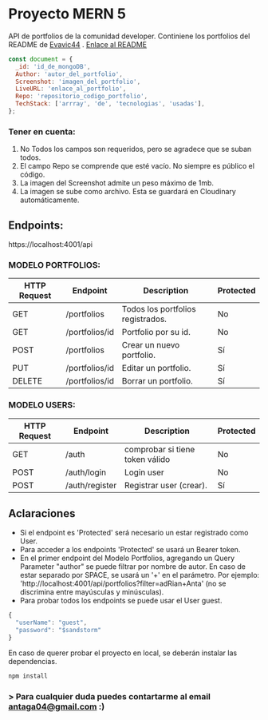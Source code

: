 # Proyecto MERN 5

API de portfolios de la comunidad developer. Continiene los portfolios del README de <a href="https://github.com/Evavic44">Evavic44</a>
. <a href="https://github.com/Evavic44/portfolio-ideas">Enlace al README</a>

```javascript
const document = {
  _id: 'id_de_mongoDB',
  Author: 'autor_del_portfolio',
  Screenshot: 'imagen_del_portfolio',
  LiveURL: 'enlace_al_portfolio',
  Repo: 'repositorio_codigo_portfolio',
  TechStack: ['arrray', 'de', 'tecnologias', 'usadas'],
};
```

### Tener en cuenta:

1. No Todos los campos son requeridos, pero se agradece que se suban todos.
2. El campo Repo se comprende que esté vacío. No siempre es público el código.
3. La imagen del Screenshot admite un peso máximo de 1mb.
4. La imagen se sube como archivo. Esta se guardará en Cloudinary automáticamente.

## Endpoints:

https://localhost:4001/api

### MODELO PORTFOLIOS:

| HTTP Request | Endpoint       | Description                       | Protected |
| ------------ | -------------- | --------------------------------- | --------- |
| GET          | /portfolios    | Todos los portfolios registrados. | No        |
| GET          | /portfolios/id | Portfolio por su id.              | No        |
| POST         | /portfolios    | Crear un nuevo portfolio.         | Sí        |
| PUT          | /portfolios/id | Editar un portfolio.              | Sí        |
| DELETE       | /portfolios/id | Borrar un portfolio.              | Sí        |

### MODELO USERS:

| HTTP Request | Endpoint       | Description                     | Protected |
| ------------ | -------------- | ------------------------------- | --------- |
| GET          | /auth          | comprobar si tiene token válido | No        |
| POST         | /auth/login    | Login user                      | No        |
| POST         | /auth/register | Registrar user (crear).         | Sí        |

## Aclaraciones

- Si el endpoint es 'Protected' será necesario un estar registrado como User.
- Para acceder a los endpoints 'Protected' se usará un Bearer token.
- En el primer endpoint del Modelo Portfolios, agregando un Query Parameter "author" se puede filtrar por nombre de autor. En caso de estar separado por SPACE, se usará un '+' en el parámetro. Por ejemplo: 'http://localhost:4001/api/portfolios?filter=adRian+Anta' (no se discrimina entre mayúsculas y minúsculas).
- Para probar todos los endpoints se puede usar el User guest.

```javascript
{
  "userName": "guest",
  "password": "$sandstorm"
}
```

En caso de querer probar el proyecto en local, se deberán instalar las dependencias.

```javascript
npm install
```

### > Para cualquier duda puedes contartarme al email antaga04@gmail.com :)
